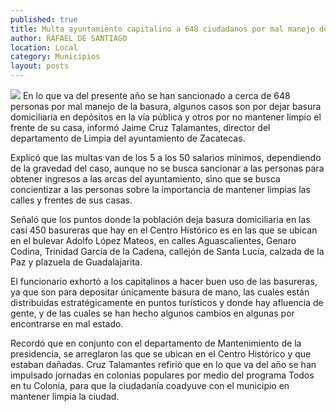 ```yaml
---
published: true
title: Multa ayuntamiento capitalino a 648 ciudadanos por mal manejo de basura
author: RAFAEL DE SANTIAGO
location: Local
category: Municipios
layout: posts
---
```


![](http://i.imgur.com/a51naSSm.jpg)
En lo que va del presente año se han sancionado a cerca de 648 personas por mal manejo de la basura, algunos casos son por dejar basura domiciliaria en depósitos en la vía pública y otros por no mantener limpio el frente de su casa, informó Jaime Cruz Talamantes, director del departamento de Limpia del ayuntamiento de Zacatecas.

Explicó que las multas van de los 5 a los 50 salarios mínimos, dependiendo de la gravedad del caso, aunque no se busca sancionar a las personas para obtener ingresos a las arcas del ayuntamiento, sino que se busca concientizar a las personas sobre la importancia de mantener limpias las calles y frentes de sus casas. 

Señaló que los puntos donde la población deja basura domiciliaria en las casi 450 basureras que hay en el Centro Histórico es en las que se ubican en el bulevar Adolfo López Mateos, en calles Aguascalientes, Genaro Codina, Trinidad García de la Cadena, callejón de Santa Lucía, calzada de la Paz y plazuela de Guadalajarita. 

El funcionario exhortó a los capitalinos a hacer buen uso de las basureras, ya que son para depositar únicamente basura de mano, las cuales están distribuidas estratégicamente en puntos turísticos y donde hay afluencia de gente, y de las cuales se han hecho algunos cambios en algunas por encontrarse en mal estado.

Recordó que en conjunto con el departamento de Mantenimiento de la presidencia, se arreglaron las que se ubican en el Centro Histórico y que estaban dañadas.
Cruz Talamantes refirió que en lo que va del año se han impulsado jornadas en colonias populares por medio del programa Todos en tu Colonia, para que la ciudadanía coadyuve con el municipio en mantener limpia la ciudad.
